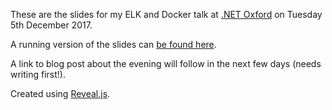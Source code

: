 These are the slides for my ELK and Docker talk at [.NET Oxford](https://www.meetup.com/dotnetoxford/) on Tuesday 5th December 2017.

A running version of the slides can [be found here](http://elkdocker-dotnetoxford-slides.azurewebsites.net).

A link to blog post about the evening will follow in the next few days (needs writing first!).

Created using [Reveal.js](https://revealjs.com/#/).